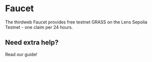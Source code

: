 # Faucet

The thirdweb Faucet provides free testnet GRASS on the Lens Sepolia Testnet - one claim per 24 hours.

## Need extra help?

Read our guide!
